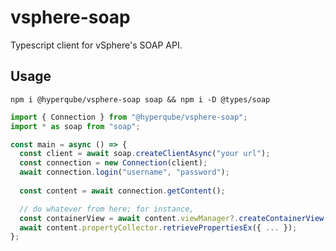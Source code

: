 # vsphere-soap

Typescript client for vSphere's SOAP API.

## Usage

`npm i @hyperqube/vsphere-soap soap && npm i -D @types/soap`

```typescript
import { Connection } from "@hyperqube/vsphere-soap";
import * as soap from "soap";

const main = async () => {
  const client = await soap.createClientAsync("your url");
  const connection = new Connection(client);
  await connection.login("username", "password");
  
  const content = await connection.getContent();

  // do whatever from here; for instance,
  const containerView = await content.viewManager?.createContainerView({ ... });
  await content.propertyCollector.retrievePropertiesEx({ ... });
};
```
